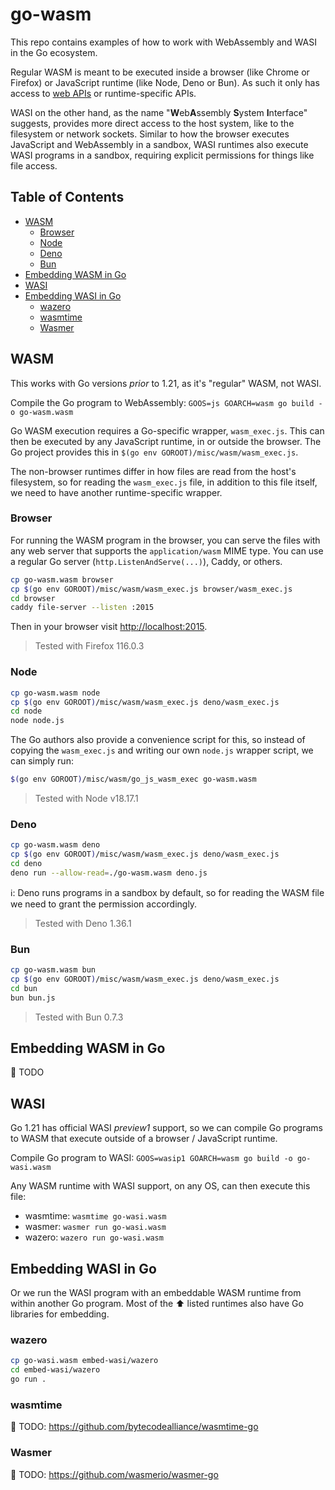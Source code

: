 # go-wasm

This repo contains examples of how to work with WebAssembly and WASI in the Go ecosystem.

Regular WASM is meant to be executed inside a browser (like Chrome or Firefox) or JavaScript runtime (like Node, Deno or Bun). As such it only has access to [web APIs](https://developer.mozilla.org/en-US/docs/Web/API) or runtime-specific APIs.

WASI on the other hand, as the name "**W**eb**A**ssembly **S**ystem **I**nterface" suggests, provides more direct access to the host system, like to the filesystem or network sockets. Similar to how the browser executes JavaScript and WebAssembly in a sandbox, WASI runtimes also execute WASI programs in a sandbox, requiring explicit permissions for things like file access.

## Table of Contents

- [WASM](#wasm)
  - [Browser](#browser)
  - [Node](#node)
  - [Deno](#deno)
  - [Bun](#bun)
- [Embedding WASM in Go](#embedding-wasm-in-go)
- [WASI](#wasi)
- [Embedding WASI in Go](#embedding-wasi-in-go)
  - [wazero](#wazero)
  - [wasmtime](#wasmtime)
  - [Wasmer](#wasmer)

## WASM

This works with Go versions *prior* to 1.21, as it's "regular" WASM, not WASI.

Compile the Go program to WebAssembly: `GOOS=js GOARCH=wasm go build -o go-wasm.wasm`

Go WASM execution requires a Go-specific wrapper, `wasm_exec.js`. This can then be executed by any JavaScript runtime, in or outside the browser. The Go project provides this in `$(go env GOROOT)/misc/wasm/wasm_exec.js`.

The non-browser runtimes differ in how files are read from the host's filesystem, so for reading the `wasm_exec.js` file, in addition to this file itself, we need to have another runtime-specific wrapper.

### Browser

For running the WASM program in the browser, you can serve the files with any web server that supports the `application/wasm` MIME type. You can use a regular Go server (`http.ListenAndServe(...)`), Caddy, or others.

```bash
cp go-wasm.wasm browser
cp $(go env GOROOT)/misc/wasm/wasm_exec.js browser/wasm_exec.js
cd browser
caddy file-server --listen :2015
```

Then in your browser visit <http://localhost:2015>.

> Tested with Firefox 116.0.3

### Node

```bash
cp go-wasm.wasm node
cp $(go env GOROOT)/misc/wasm/wasm_exec.js deno/wasm_exec.js
cd node
node node.js
```

The Go authors also provide a convenience script for this, so instead of copying the `wasm_exec.js` and writing our own `node.js` wrapper script, we can simply run:

```bash
$(go env GOROOT)/misc/wasm/go_js_wasm_exec go-wasm.wasm
```

> Tested with Node v18.17.1

### Deno

```bash
cp go-wasm.wasm deno
cp $(go env GOROOT)/misc/wasm/wasm_exec.js deno/wasm_exec.js
cd deno
deno run --allow-read=./go-wasm.wasm deno.js
```

ℹ️: Deno runs programs in a sandbox by default, so for reading the WASM file we need to grant the permission accordingly.

> Tested with Deno 1.36.1

### Bun

```bash
cp go-wasm.wasm bun
cp $(go env GOROOT)/misc/wasm/wasm_exec.js deno/wasm_exec.js
cd bun
bun bun.js
```

> Tested with Bun 0.7.3

## Embedding WASM in Go

🚧 TODO

## WASI

Go 1.21 has official WASI *preview1* support, so we can compile Go programs to WASM that execute outside of a browser / JavaScript runtime.

Compile Go program to WASI: `GOOS=wasip1 GOARCH=wasm go build -o go-wasi.wasm`

Any WASM runtime with WASI support, on any OS, can then execute this file:

- wasmtime: `wasmtime go-wasi.wasm`
- wasmer: `wasmer run go-wasi.wasm`
- wazero: `wazero run go-wasi.wasm`

## Embedding WASI in Go

Or we run the WASI program with an embeddable WASM runtime from within another Go program. Most of the ⬆️ listed runtimes also have Go libraries for embedding.

### wazero

```bash
cp go-wasi.wasm embed-wasi/wazero
cd embed-wasi/wazero
go run .
```

### wasmtime

🚧 TODO: <https://github.com/bytecodealliance/wasmtime-go>

### Wasmer

🚧 TODO: <https://github.com/wasmerio/wasmer-go>
